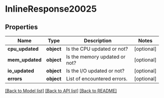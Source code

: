 # InlineResponse20025

## Properties
Name | Type | Description | Notes
------------ | ------------- | ------------- | -------------
**cpu_updated** | **object** | Is the CPU updated or not? | [optional] 
**mem_updated** | **object** | Is the memory updated or not? | [optional] 
**io_updated** | **object** | Is the I/O updated or not? | [optional] 
**errors** | **object** | List of encountered errors. | [optional] 

[[Back to Model list]](../README.md#documentation-for-models) [[Back to API list]](../README.md#documentation-for-api-endpoints) [[Back to README]](../README.md)

